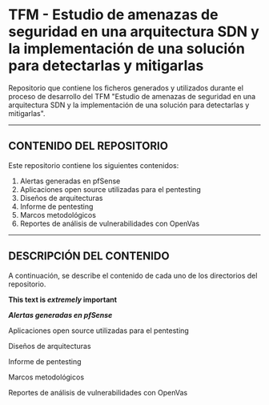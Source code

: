 # TFM - Estudio de amenazas de seguridad en una arquitectura SDN y la implementación de una solución para detectarlas y mitigarlas
Repositorio que contiene los ficheros generados y utilizados durante el proceso de desarrollo del TFM "Estudio de amenazas de seguridad en una arquitectura SDN y la implementación de una solución para detectarlas y mitigarlas".

----------------------------------------------------
## CONTENIDO DEL REPOSITORIO
Este repositorio contiene los siguientes contenidos:
1. Alertas generadas en pfSense
2. Aplicaciones open source utilizadas para el pentesting
3. Diseños de arquitecturas
4. Informe de pentesting
5. Marcos metodológicos
6. Reportes de análisis de vulnerabilidades con OpenVas

-----------------------------------------------------
## DESCRIPCIÓN DEL CONTENIDO
A continuación, se describe el contenido de cada uno de los directorios del repositorio.

**This text is _extremely_ important**

**_Alertas generadas en pfSense_**

Aplicaciones open source utilizadas para el pentesting

Diseños de arquitecturas

Informe de pentesting

Marcos metodológicos

Reportes de análisis de vulnerabilidades con OpenVas
